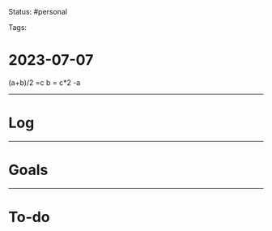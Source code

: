 Status: #personal

Tags:

# 2023-07-07

(a+b)/2 =c
b = c*2 -a

---
# Log



---
# Goals



---
# To-do


